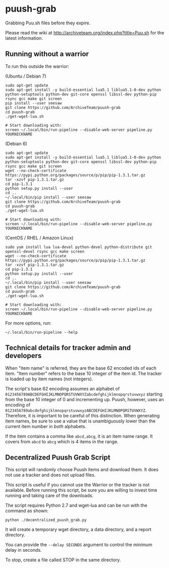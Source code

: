 puush-grab
==========

Grabbing Puu.sh files before they expire.

Please read the wiki at http://archiveteam.org/index.php?title=Puu.sh for the latest information.

Running without a warrior
-------------------------

To run this outside the warrior:

(Ubuntu / Debian 7)

    sudo apt-get update
    sudo apt-get install -y build-essential lua5.1 liblua5.1-0-dev python python-setuptools python-dev git-core openssl libssl-dev python-pip rsync gcc make git screen
    pip install --user seesaw
    git clone https://github.com/ArchiveTeam/puush-grab
    cd puush-grab
    ./get-wget-lua.sh
    
    # Start downloading with:
    screen ~/.local/bin/run-pipeline --disable-web-server pipeline.py YOURNICKNAME

(Debian 6)

    sudo apt-get update
    sudo apt-get install -y build-essential lua5.1 liblua5.1-0-dev python python-setuptools python-dev git-core openssl libssl-dev python-pip rsync gcc make git screen
    wget --no-check-certificate https://pypi.python.org/packages/source/p/pip/pip-1.3.1.tar.gz
    tar -xzvf pip-1.3.1.tar.gz
    cd pip-1.3.1
    python setup.py install --user
    cd ..
    ~/.local/bin/pip install --user seesaw
    git clone https://github.com/ArchiveTeam/puush-grab
    cd puush-grab
    ./get-wget-lua.sh

    # Start downloading with:
    screen ~/.local/bin/run-pipeline --disable-web-server pipeline.py YOURNICKNAME

(CentOS / RHEL / Amazon Linux)

    sudo yum install lua lua-devel python-devel python-distribute git openssl-devel rsync gcc make screen
    wget --no-check-certificate https://pypi.python.org/packages/source/p/pip/pip-1.3.1.tar.gz
    tar -xzvf pip-1.3.1.tar.gz
    cd pip-1.3.1
    python setup.py install --user
    cd ..
    ~/.local/bin/pip install --user seesaw
    git clone https://github.com/ArchiveTeam/puush-grab
    cd puush-grab
    ./get-wget-lua.sh

    # Start downloading with:
    screen ~/.local/bin/run-pipeline --disable-web-server pipeline.py YOURNICKNAME

For more options, run:

    ~/.local/bin/run-pipeline --help


Technical details for tracker admin and developers
--------------------------------------------------

When "item name" is referred, they are the base 62 encoded ids of each item. "Item number" refers to the base 10 integer of the item id. The tracker is loaded up by item names (not integers).

The script's base 62 encoding assumes an alphabet of `0123456789ABCDEFGHIJKLMNOPQRSTUVWXYZabcdefghijklmnopqrstuvwxyz` starting from the base 10 integer of 0 and incrementing up. Puush, however, uses an encoding of `0123456789abcdefghijklmnopqrstuvwxyzABCDEFGHIJKLMNOPQRSTUVWXYZ`. Therefore, it is important to be careful of this distinction. When generating item names, be sure to use a value that is unambiguously lower than the current item number in *both* alphabets.

If the item contains a comma like ``abcd,abcg``, it is an item name range. It covers from ``abcd`` to ``abcg`` which is 4 items in the range.


Decentralized Puush Grab Script
-------------------------------

This script will randomly choose Puush items and download them. It does not use a tracker and does not upload files.

This script is useful if you cannot use the Warrior or the tracker is not available. Before running this script, be sure you are willing to invest time running and taking care of the downloads.

The script requires Python 2.7 and wget-lua and can be run with the command as shown:

    python ./decentralized_puush_grab.py

It will create a temporary wget directory, a data directory, and a report directory.

You can provide the `--delay SECONDS` argument to control the minimum delay in seconds.

To stop, create a file called STOP in the same directory.

